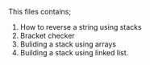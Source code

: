 This files contains;
1. How to reverse a string using stacks
2. Bracket checker
3. Buliding a stack using arrays
4. Building a stack using linked list.